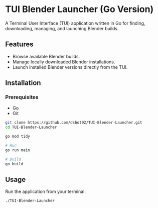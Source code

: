 # TUI Blender Launcher (Go Version)

A Terminal User Interface (TUI) application written in Go for finding, downloading, managing, and launching Blender builds.

## Features

- Browse available Blender builds.
- Manage locally downloaded Blender installations.
- Launch installed Blender versions directly from the TUI.

## Installation

### Prerequisites

- Go
- Git

```bash
git clone https://github.com/dshot92/TUI-Blender-Launcher.git
cd TUI-Blender-Launcher

go mod tidy

# Run
go run main

# Build
go build
```

## Usage

Run the application from your terminal:

```bash
./TUI-Blender-Launcher
```